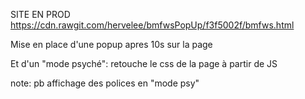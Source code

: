 SITE EN PROD https://cdn.rawgit.com/hervelee/bmfwsPopUp/f3f5002f/bmfws.html

Mise en place d'une popup apres 10s sur la page

Et d'un "mode psyché": retouche le css de la page à partir de JS
  
  note: pb affichage des polices en "mode psy"
